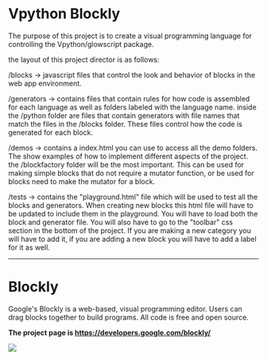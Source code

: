 # Vpython Blockly

The purpose of this project is to create a visual programming language for controlling the Vpython/glowscript package.

the layout of this project director is as follows:

/blocks -> javascript files that control the look and behavior of blocks in the web app environment.

/generators -> contains files that contain rules for how code is assembled for each language as well as folders labeled with the language name. inside the /python folder are files that contain generators with file names that match the files in the /blocks folder. These files control how the code is generated for each block.

/demos -> contains a index.html you can use to access all the demo folders. The show examples of how to implement different aspects of the project. the /blockfactory folder will be the most important. This can be used for making simple blocks that do not require a mutator function, or be used for blocks need to make the mutator for a block. 

/tests -> contains the "playground.html" file which will be used to test all the blocks and generators. When creating new blocks this html file will have to be updated to include them in the playground. You will have to load both the block and generator file. You will also have to go to the "toolbar" css section in the bottom of the project. If you are making a new category you will have to add it, if you are adding a new block you will have to add a label for it as well.

---------

# Blockly

Google's Blockly is a web-based, visual programming editor.  Users can drag
blocks together to build programs.  All code is free and open source.

**The project page is https://developers.google.com/blockly/**

![](https://developers.google.com/blockly/sample.png)
